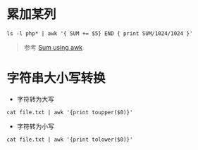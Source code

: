 # 累加某列

```
ls -l php* | awk '{ SUM += $5} END { print SUM/1024/1024 }'
```

> 参考 [Sum using awk](http://www.liamdelahunty.com/tips/linux_ls_awk_totals.php)

# 字符串大小写转换

* 字符转为大写

```
cat file.txt | awk '{print toupper($0)}'
```

* 字符转为小写

```
cat file.txt | awk '{print tolower($0)}'
```